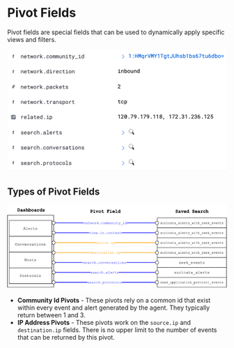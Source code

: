 # Pivot Fields
 
Pivot fields are special fields that can be used to dynamically apply specific views and filters.

![img.png](../../data/img/pivot_fields.png)

## Types of Pivot Fields

![](../../data/img/kibana_pivots.png)

- **Community Id Pivots** - These pivots rely on a common id that exist within every event and alert generated by the 
  agent. They typically return between 1 and 3.
- **IP Address Pivots** - These pivots work on the `source.ip` and `destination.ip` fields. There is no upper limit to
the number of events that can be returned by this pivot.






